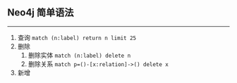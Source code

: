## Neo4j 简单语法
***
1. 查询
   ```match (n:label) return n limit 25```
2. 删除
   1. 删除实体
      ```match (n:label) delete n```
   2. 删除关系
      ```match p=()-[x:relation]->() delete x```
3. 新增
